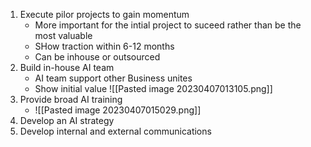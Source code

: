 1. Execute pilor projects to gain momentum 
	- More important for the intial project to suceed rather than be the most valuable
	- SHow traction within 6-12 months
	- Can be inhouse or outsourced
1. Build in-house AI team
	- AI team support other Business unites
	- Show initial value
	 ![[Pasted image 20230407013105.png]]
1. Provide broad AI training
	- ![[Pasted image 20230407015029.png]]
1. Develop an AI strategy
2. Develop internal and external communications

